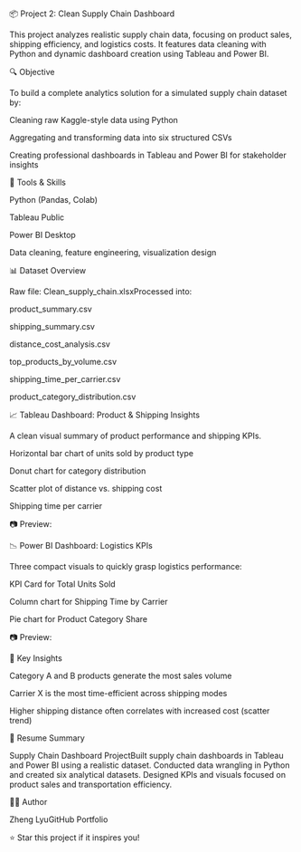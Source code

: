📦 Project 2: Clean Supply Chain Dashboard

This project analyzes realistic supply chain data, focusing on product sales, shipping efficiency, and logistics costs. It features data cleaning with Python and dynamic dashboard creation using Tableau and Power BI.

🔍 Objective

To build a complete analytics solution for a simulated supply chain dataset by:

Cleaning raw Kaggle-style data using Python

Aggregating and transforming data into six structured CSVs

Creating professional dashboards in Tableau and Power BI for stakeholder insights

🧰 Tools & Skills

Python (Pandas, Colab)

Tableau Public

Power BI Desktop

Data cleaning, feature engineering, visualization design

📊 Dataset Overview

Raw file: Clean_supply_chain.xlsxProcessed into:

product_summary.csv

shipping_summary.csv

distance_cost_analysis.csv

top_products_by_volume.csv

shipping_time_per_carrier.csv

product_category_distribution.csv

📈 Tableau Dashboard: Product & Shipping Insights

A clean visual summary of product performance and shipping KPIs.

Horizontal bar chart of units sold by product type

Donut chart for category distribution

Scatter plot of distance vs. shipping cost

Shipping time per carrier

📷 Preview:


📉 Power BI Dashboard: Logistics KPIs

Three compact visuals to quickly grasp logistics performance:

KPI Card for Total Units Sold

Column chart for Shipping Time by Carrier

Pie chart for Product Category Share

📷 Preview:


🧠 Key Insights

Category A and B products generate the most sales volume

Carrier X is the most time-efficient across shipping modes

Higher shipping distance often correlates with increased cost (scatter trend)

💼 Resume Summary

Supply Chain Dashboard ProjectBuilt supply chain dashboards in Tableau and Power BI using a realistic dataset. Conducted data wrangling in Python and created six analytical datasets. Designed KPIs and visuals focused on product sales and transportation efficiency.

🧑‍💻 Author

Zheng LyuGitHub Portfolio

⭐️ Star this project if it inspires you!

